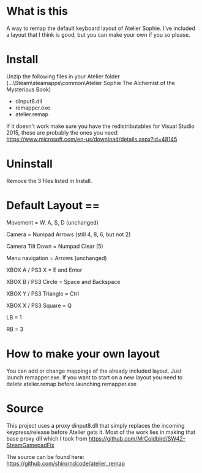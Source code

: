 # What is this
A way to remap the default keyboard layout of Atelier Sophie. I've included
a layout that I think is good, but you can make your own if you so please.

# Install
Unzip the following files in your Atelier folder (...\Steam\steamapps\common\Atelier Sophie The Alchemist of the Mysterious Book\)

- dinput8.dll
- remapper.exe
- atelier.remap

If it doesn't work make sure you have the redistributables for
Visual Studio 2015, these are probably the ones you need:
https://www.microsoft.com/en-us/download/details.aspx?id=48145

# Uninstall
Remove the 3 files listed in Install.

# Default Layout ==
Movement                   = W, A, S, D (unchanged)

Camera                     = Numpad Arrows (still 4, 8, 6, but not 2)

  Camera Tilt Down         = Numpad Clear (5)

Menu navigation            = Arrows (unchanged)

XBOX A / PS3 X             = E and Enter

XBOX B / PS3 Circle        = Space and Backspace

XBOX Y / PS3 Triangle      = Ctrl

XBOX X / PS3 Square        = Q

LB                         = 1

RB                         = 3

# How to make your own layout
You can add or change mappings of the already included layout. Just launch
remapper.exe. If you want to start on a new layout you need to delete
atelier.remap before launching remapper.exe

# Source
This project uses a proxy dinput8.dll that simply replaces the incoming
keypress/release before Atelier gets it. Most of the work lies in making that
base proxy dll which I took from
https://github.com/MrColdbird/SW42-SteamGamepadFix

The source can be found here: https://github.com/shirorndcode/atelier_remap
